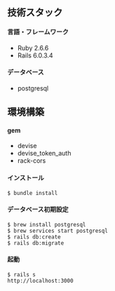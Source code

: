 ## 技術スタック

#### 言語・フレームワーク
- Ruby 2.6.6
- Rails 6.0.3.4

#### データベース
- postgresql

## 環境構築

#### gem

- devise
- devise_token_auth
- rack-cors


#### インストール
```
$ bundle install
```

#### データベース初期設定
```
$ brew install postgresql
$ brew services start postgresql
$ rails db:create
$ rails db:migrate
```

#### 起動
```
$ rails s
http://localhost:3000
```

